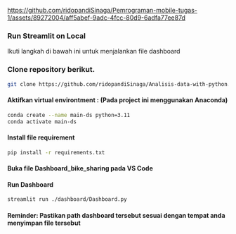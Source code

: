 https://github.com/ridopandiSinaga/Pemrograman-mobile-tugas-1/assets/89272004/aff5abef-9adc-4fcc-80d9-6adfa77ee87d


### Run Streamlit on Local

Ikuti langkah di bawah ini untuk menjalankan file dashboard

### Clone repository berikut.

```bash
git clone https://github.com/ridopandiSinaga/Analisis-data-with-python.git
```

#### Aktifkan virtual environtment : (Pada project ini menggunakan Anaconda)
```bash
conda create --name main-ds python=3.11
conda activate main-ds
```

#### Install file requirement
```bash
pip install -r requirements.txt
```
#### Buka file Dashboard_bike_sharing pada VS Code

#### Run Dashboard
```bash
streamlit run ./dashboard/Dashboard.py
```
#### Reminder: Pastikan path dashboard tersebut sesuai dengan tempat anda menyimpan file tersebut


